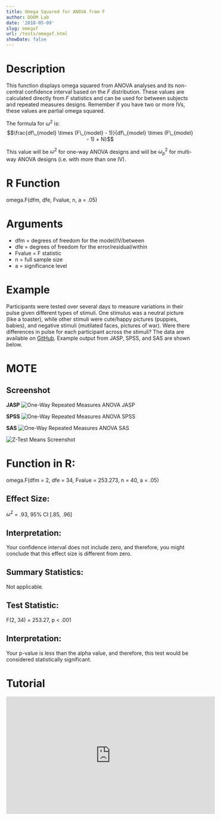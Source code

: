 ```yaml
---
title: Omega Squared for ANOVA from F
author: DOOM Lab
date: '2018-05-09'
slug: omegaf
url: /tests/omegaf.html
showDate: false
---
```


<script src="//yihui.name/js/math-code.js"></script>
<script type = "text/x-mathjax-config">
MathJax.Hub.Config({
tex2jax: {
inlineMath: [['$', '$']],
}
})
</script>
<script async
src="//cdn.bootcss.com/mathjax/2.7.1/MathJax.js?config=TeX-MML-AM_CHTML">
</script>

# Description   

This function displays omega squared from ANOVA analyses and its non-central confidence interval based on the *F* distribution. These values are calculated directly from *F* statistics and can be used for between subjects and repeated measures designs. Remember if you have two or more IVs, these values are partial omega squared.

The formula for $\omega^2$ is: $$\frac{df\_{model} \times (F\_{model} - 1)}{df\_{model} \times (F\_{model} - 1) + N}$$

This value will be $\omega^2$ for one-way ANOVA designs and will be $\omega_p^2$ for multi-way ANOVA designs (i.e. with more than one IV). 


# R Function

omega.F(dfm, dfe, Fvalue, n, a = .05)

# Arguments 

+ dfm =	degrees of freedom for the model/IV/between
+ dfe =	degrees of freedom for the error/residual/within
+ Fvalue = F statistic
+ n =	full sample size
+ a =	significance level

# Example  

Participants were tested over several days to measure variations in their pulse given different types of stimuli. One stimulus was a neutral picture (like a toaster), while other stimuli were cute/happy pictures (puppies, babies), and negative stimuli (mutilated faces, pictures of war). Were there differences in pulse for each participant across the stimuli? The data are available on [GitHub](https://github.com/doomlab/shiny-server/tree/master/MOTE/examples). Example output from JASP, SPSS, and SAS are shown below.

# MOTE

## Screenshot

**JASP**
![One-Way Repeated Measures ANOVA JASP](https://raw.githubusercontent.com/doomlab/shiny-server/master/MOTE/examples/rm%201%20anova%20JASP.png)

**SPSS**
![One-Way Repeated Measures ANOVA SPSS](https://raw.githubusercontent.com/doomlab/shiny-server/master/MOTE/examples/mix%202%20anova%20SPSS.png)

**SAS**
![One-Way Repeated Measures ANOVA SAS](https://raw.githubusercontent.com/doomlab/shiny-server/master/MOTE/examples/rm%201%20anova%20SAS.PNG)

![Z-Test Means Screenshot](../images/omegaf.jpg)
# Function in R: 

omega.F(dfm = 2, dfe = 34, Fvalue = 253.273, n = 40, a = .05)

## Effect Size:

$\omega^2$ = .93, 95% CI [.85, .96]

## Interpretation: 

Your confidence interval does not include zero, and therefore, you might conclude that this effect size is different from zero.

## Summary Statistics: 

Not applicable. 

## Test Statistic: 

F(2, 34) = 253.27, p < .001

## Interpretation: 

Your p-value is less than the alpha value, and therefore, this test would be considered statistically significant.

# Tutorial

<iframe width="560" height="315" src="https://www.youtube.com/embed/40XnVCphLFA" frameborder="0" allow="autoplay; encrypted-media" allowfullscreen></iframe>
